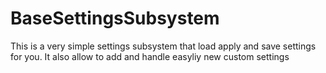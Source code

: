 # BaseSettingsSubsystem
 This is a very simple settings subsystem that load apply and save settings for you. It also allow to add and handle easyliy new custom settings
